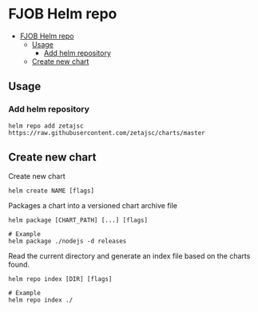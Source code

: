# FJOB Helm repo

- [FJOB Helm repo](#fjob-helm-repo)
  - [Usage](#usage)
    - [Add helm repository](#add-helm-repository)
  - [Create new chart](#create-new-chart)

## Usage    

### Add helm repository

```
helm repo add zetajsc https://raw.githubusercontent.com/zetajsc/charts/master
```


## Create new chart

Create new chart

```
helm create NAME [flags]
```

Packages a chart into a versioned chart archive file

```
helm package [CHART_PATH] [...] [flags]

# Example 
helm package ./nodejs -d releases
```

Read the current directory and generate an index file based on the charts found.

```
helm repo index [DIR] [flags]

# Example
helm repo index ./
```